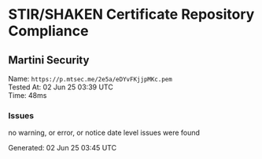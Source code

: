 # STIR/SHAKEN Certificate Repository Compliance

## Martini Security

Name: `https://p.mtsec.me/2e5a/eDYvFKjjpMKc.pem`\
Tested At: 02 Jun 25 03:39 UTC\
Time: 48ms

### Issues

no warning, or error, or notice date level issues were found

Generated: 02 Jun 25 03:45 UTC